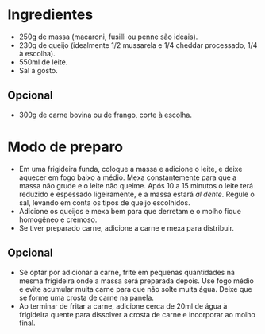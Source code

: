 Ingredientes
============

- 250g de massa (macaroni, fusilli ou penne são ideais).
- 230g de queijo (idealmente 1/2 mussarela e 1/4 cheddar processado, 1/4 à escolha).
- 550ml de leite.
- Sal à gosto.

Opcional
--------

- 300g de carne bovina ou de frango, corte à escolha.


Modo de preparo
===============

- Em uma frigideira funda, coloque a massa e adicione o leite, e deixe aquecer
  em fogo baixo a médio. Mexa constantemente para que a massa não grude e o leite não
  queime. Após 10 a 15 minutos o leite terá reduzido e espessado ligeiramente, e a massa
  estará _al dente_. Regule o sal, levando em conta os tipos de queijo escolhidos.
- Adicione os queijos e mexa bem para que derretam e o molho fique homogêneo e cremoso.
- Se tiver preparado carne, adicione a carne e mexa para distribuir.


Opcional
--------

- Se optar por adicionar a carne, frite em pequenas quantidades na mesma frigideira onde
  a massa será preparada depois. Use fogo médio e evite acumular muita carne para que
  não solte muita água. Deixe que se forme uma crosta de carne na panela.
- Ao terminar de fritar a carne, adicione cerca de 20ml de água à frigideira quente para
  dissolver a crosta de carne e incorporar ao molho final.
